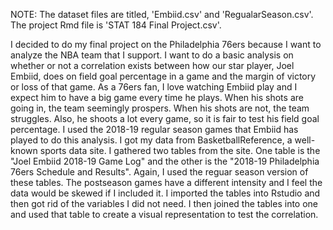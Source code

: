 NOTE: The dataset files are titled, 'Embiid.csv' and 'RegualarSeason.csv'. The project Rmd file is 'STAT 184 Final Project.csv'.

I decided to do my final project on the Philadelphia 76ers because I want to analyze the NBA team that I support. I want to do a basic analysis on whether or not a correlation exists between how our star player, Joel Embiid, does on field goal percentage in a game and the margin of victory or loss of that game. As a 76ers fan, I love watching Embiid play and I expect him to have a big game every time he plays. When his shots are going in, the team seemingly prospers. When his shots are not, the team struggles. Also, he shoots a lot every game, so it is fair to test his field goal percentage. I used the 2018-19 regular season games that Embiid has played to do this analysis. I got my data from BasketballReference, a well-known sports data site. I gathered two tables from the site. One table is the "Joel Embiid 2018-19 Game Log" and the other is the "2018-19 Philadelphia 76ers Schedule and Results". Again, I used the reguar season version of these tables. The postseason games have a different intensity and I feel the data would be skewed if I included it. I imported the tables into Rstudio and then got rid of the variables I did not need. I then joined the tables into one and used that table to create a visual representation to test the correlation.
